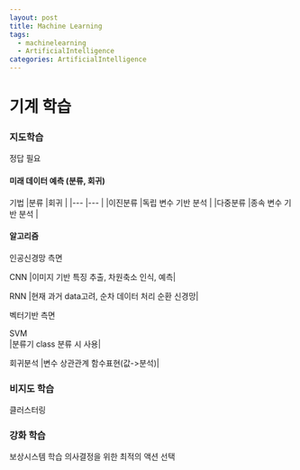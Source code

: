 ```yaml
---
layout: post
title: Machine Learning
tags: 
  - machinelearning
  - ArtificialIntelligence
categories: ArtificialIntelligence
---
```


# 기계 학습

### 지도학습
정답 필요

#### 미래 데이터 예측 (분류, 회귀)

기법
|분류               |회귀                |
|---                |---                |
|이진분류           |독립 변수 기반 분석  |
|다중분류           |종속 변수 기반 분석  |


#### 알고리즘
인공신경망 측면

CNN
|이미지 기반 특징 추출, 차원축소 인식, 예측|

RNN 
|현재 과거 data고려, 순차 데이터 처리 순환 신경망|


벡터기반 측면

SVM      
|분류기 class 분류 시 사용|

회귀분석
|변수 상관관계 함수표현(값->분석)|


### 비지도 학습
클러스터링

### 강화 학습
보상시스템 학습
의사결정을 위한 최적의 액션 선택
